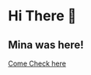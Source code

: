 <link rel="stylesheet" href="css/main.css">

# Hi There 👋

## Mina was here!

[Come Check here](https://minamoazami.github.io/)
